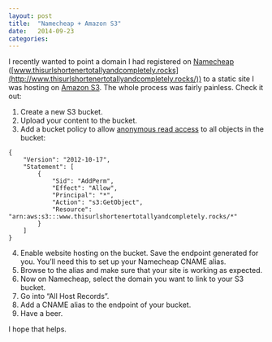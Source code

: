 ```yaml
---
layout: post
title:  "Namecheap + Amazon S3"
date:   2014-09-23
categories:
---
```


I recently wanted to point a domain I had registered on [Namecheap](https://www.namecheap.com/) ([www.thisurlshortenertotallyandcompletely.rocks](http://www.thisurlshortenertotallyandcompletely.rocks/)) to a static site I was hosting on [Amazon S3](http://aws.amazon.com/s3). The whole process was fairly painless. Check it out:

1. Create a new S3 bucket.
2. Upload your content to the bucket.
3. Add a bucket policy to allow [anonymous read access](http://docs.aws.amazon.com/AmazonS3/latest/dev/example-bucket-policies.html) to all objects in the bucket:
<pre><code class="language-javascript">{
    "Version": "2012-10-17",
    "Statement": [
        {
            "Sid": "AddPerm",
            "Effect": "Allow",
            "Principal": "*",
            "Action": "s3:GetObject",
            "Resource": "arn:aws:s3:::www.thisurlshortenertotallyandcompletely.rocks/*"
        }
    ]
}</code></pre>

4. Enable website hosting on the bucket. Save the endpoint generated for you. You’ll need this to set up your Namecheap CNAME alias.
5. Browse to the alias and make sure that your site is working as expected.
6. Now on Namecheap, select the domain you want to link to your S3 bucket.
7. Go into “All Host Records”.
8. Add a CNAME alias to the endpoint of your bucket.
9. Have a beer.

I hope that helps.
